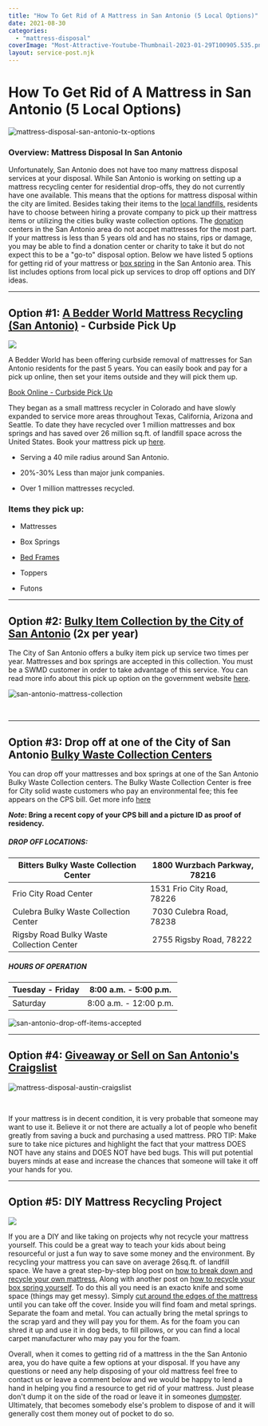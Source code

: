 ```yaml
---
title: "How To Get Rid of A Mattress in San Antonio (5 Local Options)"
date: 2021-08-30
categories: 
  - "mattress-disposal"
coverImage: "Most-Attractive-Youtube-Thumbnail-2023-01-29T100905.535.png"
layout: service-post.njk
---
```


# How To Get Rid of A Mattress in San Antonio (5 Local Options)

![mattress-disposal-san-antonio-tx-options](/images/blog/Most-Attractive-Youtube-Thumbnail-2023-01-29T100905.535-1024x576.png)

### Overview: Mattress Disposal In San Antonio

Unfortunately, San Antonio does not have too many mattress disposal services at your disposal. While San Antonio is working on setting up a mattress recycling center for residential drop-offs, they do not currently have one available. This means that the options for mattress disposal within the city are limited. Besides taking their items to the [local landfills,](https://311.sanantonio.gov/kb/docs/articles/graffiti-and-waste-collection/disposal-optionsprivate-landfills) residents have to choose between hiring a provate company to pick up their mattress items or utilizing the cities bulky waste collection options. The [donation](https://www.abedderworld.com/does-goodwill-take-mattresses-4-alternative-options.html/) centers in the San Antonio area do not accpet mattresses for the most part. If your mattress is less than 5 years old and has no stains, rips or damage, you may be able to find a donation center or charity to take it but do not expect this to be a "go-to" disposal option. Below we have listed 5 options for getting rid of your mattress or [box spring](_wp_link_placeholder) in the San Antonio area. This list includes options from local pick up services to drop off options and DIY ideas. 

* * *

## Option #1: [A Bedder World Mattress Recycling (San Antonio)](https://www.abedderworld.com/mattress-disposal-san-antonio/) \- Curbside Pick Up

![](/images/blog/Untitled-design-95-2-768x417.png)

A Bedder World has been offering curbside removal of mattresses for San Antonio residents for the past 5 years. You can easily book and pay for a pick up online, then set your items outside and they will pick them up.

[Book Online - Curbside Pick Up](https://www.abedderworld.com/mattress-disposal-san-antonio/)

They began as a small mattress recycler in Colorado and have slowly expanded to service more areas throughout Texas, California, Arizona and Seattle. To date they have recycled over 1 million mattresses and box springs and has saved over 26 million sq.ft. of landfill space across the United States. Book your mattress pick up [here](https://www.abedderworld.com/mattress-disposal-san-antonio/).

- Serving a 40 mile radius around San Antonio. 

- 20%-30% Less than major junk companies.

- Over 1 million mattresses recycled.

### Items they pick up:

- Mattresses

- Box Springs

- [Bed Frames](https://www.abedderworld.com/eco-friendly-bed-frame.html/)

- Toppers

- Futons

* * *

## Option #2: [Bulky Item Collection by the City of San Antonio](https://www.sanantonio.gov/swmd/Bulky) (2x per year)

The City of San Antonio offers a bulky item pick up service two times per year. Mattresses and box springs are accepted in this collection. You must be a SWMD customer in order to take advantage of this service. You can read more info about this pick up option on the government website [here](https://www.sanantonio.gov/swmd/Bulky). 

![san-antonio-mattress-collection](/images/blog/Screen-Shot-2021-08-30-at-7.52.18-AM-768x484.png)

[  
](https://san-antonio-mattress-collection)

* * *

## Option #3: Drop off at one of the City of San Antonio [Bulky Waste Collection Centers](https://www.sanantonio.gov/swmd/Bulky/Bulky-Waste-Collection)

You can drop off your mattresses and box springs at one of the San Antonio Bulky Waste Collection centers. The Bulky Waste Collection Center is free for City solid waste customers who pay an environmental fee; this fee appears on the CPS bill. Get more info [here](https://www.sanantonio.gov/swmd/Bulky/Bulky-Waste-Collection)

**_Note_: Bring a recent copy of your CPS bill and a picture ID as proof of residency.** 

##### DROP OFF LOCATIONS:

| Bitters Bulky Waste Collection Center | 1800 Wurzbach Parkway, 78216 |
| --- | --- |
| Frio City Road Center | 1531 Frio City Road, 78226 |
| Culebra Bulky Waste Collection Center |  7030 Culebra Road, 78238 |
| Rigsby Road Bulky Waste Collection Center |  2755 Rigsby Road, 78222 |

##### HOURS OF OPERATION

| Tuesday - Friday | 8:00 a.m. - 5:00 p.m. |
| --- | --- |
| Saturday | 8:00 a.m. - 12:00 p.m. |

![san-antonio-drop-off-items-accepted](/images/blog/Screen-Shot-2021-08-30-at-7.57.04-AM-768x1370.png)

* * *

## Option #4: [Giveaway or Sell on San Antonio's Craigslist](https://sanantonio.craigslist.org/)

![mattress-disposal-austin-craigslist](/images/blog/Screen-Shot-2019-12-11-at-8.06.07-AM-768x628.png)

[  
](https://austin.craigslist.org/)

If your mattress is in decent condition, it is very probable that someone may want to use it. Believe it or not there are actually a lot of people who benefit greatly from saving a buck and purchasing a used mattress. PRO TIP: Make sure to take nice pictures and highlight the fact that your mattress DOES NOT have any stains and DOES NOT have bed bugs. This will put potential buyers minds at ease and increase the chances that someone will take it off your hands for you.

* * *

## Option #5: DIY Mattress Recycling Project

![](/images/blog/Screen-Shot-2019-04-08-at-1.56.55-PM-768x429.png)

If you are a DIY and like taking on projects why not recycle your mattress yourself. This could be a great way to teach your kids about being resourceful or just a fun way to save some money and the environment. By recycling your mattress you can save on average 26sq.ft. of landfill space. We have a great step-by-step blog post on [how to break down and recycle your own mattress.](https://www.abedderworld.com/how-to-recycle-a-mattress/) Along with another post on [how to recycle your box spring yourself](https://www.abedderworld.com/how-to-recycle-a-box-spring/). To do this all you need is an exacto knife and some space (things may get messy). Simply [cut around the edges of the mattress](https://www.abedderworld.com/how-to-cut-a-memory-foam-mattress.html/) until you can take off the cover. Inside you will find foam and metal springs. Separate the foam and metal. You can actually bring the metal springs to the scrap yard and they will pay you for them. As for the foam you can shred it up and use it in dog beds, to fill pillows, or you can find a local carpet manufacturer who may pay you for the foam.

Overall, when it comes to getting rid of a mattress in the the San Antonio area, you do have quite a few options at your disposal. If you have any questions or need any help disposing of your old mattress feel free to contact us or leave a comment below and we would be happy to lend a hand in helping you find a resource to get rid of your mattress. Just please don't dump it on the side of the road or leave it in someones [dumpster](https://www.abedderworld.com/get-rid-of-a-mattress-by-throwing-it-in-the-dumpster.html/). Ultimately, that becomes somebody else's problem to dispose of and it will generally cost them money out of pocket to do so.
